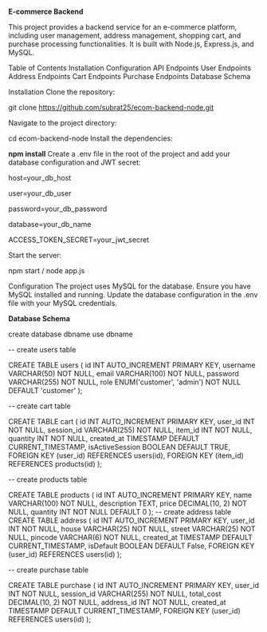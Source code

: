 **E-commerce Backend**


This project provides a backend service for an e-commerce platform, including user management, address management, shopping cart, and purchase processing functionalities. 
It is built with Node.js, Express.js, and MySQL.

Table of Contents
Installation
Configuration
  API Endpoints
  User Endpoints
  Address Endpoints
  Cart Endpoints
  Purchase Endpoints
Database Schema

Installation
Clone the repository:


git clone https://github.com/subrat25/ecom-backend-node.git


Navigate to the project directory:


cd ecom-backend-node
Install the dependencies:

**npm install**
Create a .env file in the root of the project and add your database configuration and JWT secret:


host=your_db_host

user=your_db_user

password=your_db_password

database=your_db_name

ACCESS_TOKEN_SECRET=your_jwt_secret



Start the server:

npm start / node app.js


Configuration
The project uses MySQL for the database. Ensure you have MySQL installed and running. Update the database configuration in the .env file with your MySQL credentials.


**Database Schema**

create database dbname
use dbname

-- create users table


CREATE TABLE users (
    id INT AUTO_INCREMENT PRIMARY KEY,
    username VARCHAR(50) NOT NULL,
    email VARCHAR(100) NOT NULL,
    password VARCHAR(255) NOT NULL,
    role ENUM('customer', 'admin') NOT NULL DEFAULT 'customer'
);


-- create cart table


CREATE TABLE cart (
    id INT AUTO_INCREMENT PRIMARY KEY,
    user_id INT NOT NULL,
    session_id VARCHAR(255) NOT NULL,
    item_id INT NOT NULL,
    quantity INT NOT NULL,
    created_at TIMESTAMP DEFAULT CURRENT_TIMESTAMP,
    isActiveSession BOOLEAN DEFAULT TRUE,
    FOREIGN KEY (user_id) REFERENCES users(id),
    FOREIGN KEY (item_id) REFERENCES products(id)
);


-- create products table


CREATE TABLE products (
    id INT AUTO_INCREMENT PRIMARY KEY,
    name VARCHAR(100) NOT NULL,
    description TEXT,
    price DECIMAL(10, 2) NOT NULL,
    quantity INT NOT NULL DEFAULT 0
);
-- create address table
CREATE TABLE address (
    id INT AUTO_INCREMENT PRIMARY KEY,
    user_id INT NOT NULL,
    house VARCHAR(25) NOT NULL,
    street VARCHAR(25) NOT NULL,
    pincode VARCHAR(6) NOT NULL,
    created_at TIMESTAMP DEFAULT CURRENT_TIMESTAMP,
    isDefault BOOLEAN DEFAULT False,
    FOREIGN KEY (user_id) REFERENCES users(id)
);

-- create purchase table


CREATE TABLE purchase (
    id INT AUTO_INCREMENT PRIMARY KEY,
    user_id INT NOT NULL,
    session_id VARCHAR(255) NOT NULL,
    total_cost DECIMAL(10, 2) NOT NULL,
    address_id INT NOT NULL,
    created_at TIMESTAMP DEFAULT CURRENT_TIMESTAMP,
    FOREIGN KEY (user_id) REFERENCES users(id)
);




